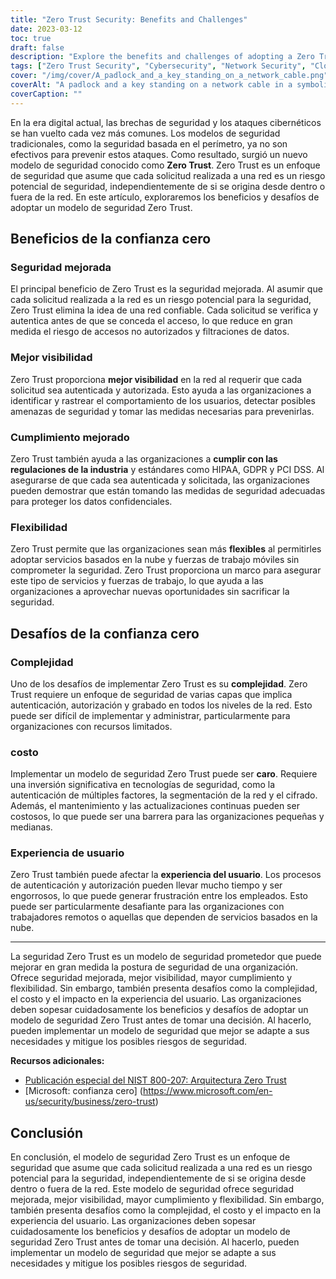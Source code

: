 ```yaml
---
title: "Zero Trust Security: Benefits and Challenges"
date: 2023-03-12
toc: true
draft: false
description: "Explore the benefits and challenges of adopting a Zero Trust security model in today's digital age."
tags: ["Zero Trust Security", "Cybersecurity", "Network Security", "Cloud Security", "Data Protection", "Security Model", "Authentication", "Authorization", "Encryption", "Compliance", "HIPAA", "GDPR", "PCI DSS", "User Experience", "Cost", "Complexity", "Multi-Layered Security", "Visibility", "Flexibility", "Security Breaches"]
cover: "/img/cover/A_padlock_and_a_key_standing_on_a_network_cable.png"
coverAlt: "A padlock and a key standing on a network cable in a symbolic way representing Zero Trust Security."
coverCaption: ""
---
```


 En la era digital actual, las brechas de seguridad y los ataques cibernéticos se han vuelto cada vez más comunes. Los modelos de seguridad tradicionales, como la seguridad basada en el perímetro, ya no son efectivos para prevenir estos ataques. Como resultado, surgió un nuevo modelo de seguridad conocido como **Zero Trust**. Zero Trust es un enfoque de seguridad que asume que cada solicitud realizada a una red es un riesgo potencial de seguridad, independientemente de si se origina desde dentro o fuera de la red. En este artículo, exploraremos los beneficios y desafíos de adoptar un modelo de seguridad Zero Trust.  ## Beneficios de la confianza cero  ### Seguridad mejorada  El principal beneficio de Zero Trust es la seguridad mejorada. Al asumir que cada solicitud realizada a la red es un riesgo potencial para la seguridad, Zero Trust elimina la idea de una red confiable. Cada solicitud se verifica y autentica antes de que se conceda el acceso, lo que reduce en gran medida el riesgo de accesos no autorizados y filtraciones de datos.  ### Mejor visibilidad  Zero Trust proporciona **mejor visibilidad** en la red al requerir que cada solicitud sea autenticada y autorizada. Esto ayuda a las organizaciones a identificar y rastrear el comportamiento de los usuarios, detectar posibles amenazas de seguridad y tomar las medidas necesarias para prevenirlas.  ### Cumplimiento mejorado  Zero Trust también ayuda a las organizaciones a **cumplir con las regulaciones de la industria** y estándares como HIPAA, GDPR y PCI DSS. Al asegurarse de que cada sea autenticada y solicitada, las organizaciones pueden demostrar que están tomando las medidas de seguridad adecuadas para proteger los datos confidenciales.  ### Flexibilidad  Zero Trust permite que las organizaciones sean más **flexibles** al permitirles adoptar servicios basados en la nube y fuerzas de trabajo móviles sin comprometer la seguridad. Zero Trust proporciona un marco para asegurar este tipo de servicios y fuerzas de trabajo, lo que ayuda a las organizaciones a aprovechar nuevas oportunidades sin sacrificar la seguridad.  ## Desafíos de la confianza cero  ### Complejidad  Uno de los desafíos de implementar Zero Trust es su **complejidad**. Zero Trust requiere un enfoque de seguridad de varias capas que implica autenticación, autorización y grabado en todos los niveles de la red. Esto puede ser difícil de implementar y administrar, particularmente para organizaciones con recursos limitados.  ### costo  Implementar un modelo de seguridad Zero Trust puede ser **caro**. Requiere una inversión significativa en tecnologías de seguridad, como la autenticación de múltiples factores, la segmentación de la red y el cifrado. Además, el mantenimiento y las actualizaciones continuas pueden ser costosos, lo que puede ser una barrera para las organizaciones pequeñas y medianas.  ### Experiencia de usuario  Zero Trust también puede afectar la **experiencia del usuario**. Los procesos de autenticación y autorización pueden llevar mucho tiempo y ser engorrosos, lo que puede generar frustración entre los empleados. Esto puede ser particularmente desafiante para las organizaciones con trabajadores remotos o aquellas que dependen de servicios basados en la nube.  ______  La seguridad Zero Trust es un modelo de seguridad prometedor que puede mejorar en gran medida la postura de seguridad de una organización. Ofrece seguridad mejorada, mejor visibilidad, mayor cumplimiento y flexibilidad. Sin embargo, también presenta desafíos como la complejidad, el costo y el impacto en la experiencia del usuario. Las organizaciones deben sopesar cuidadosamente los beneficios y desafíos de adoptar un modelo de seguridad Zero Trust antes de tomar una decisión. Al hacerlo, pueden implementar un modelo de seguridad que mejor se adapte a sus necesidades y mitigue los posibles riesgos de seguridad.  **Recursos adicionales:** - [Publicación especial del NIST 800-207: Arquitectura Zero Trust](https://csrc.nist.gov/publications/detail/sp/800-207/final) - [Microsoft: confianza cero] (https://www.microsoft.com/en-us/security/business/zero-trust)  ## Conclusión  En conclusión, el modelo de seguridad Zero Trust es un enfoque de seguridad que asume que cada solicitud realizada a una red es un riesgo potencial para la seguridad, independientemente de si se origina desde dentro o fuera de la red. Este modelo de seguridad ofrece seguridad mejorada, mejor visibilidad, mayor cumplimiento y flexibilidad. Sin embargo, también presenta desafíos como la complejidad, el costo y el impacto en la experiencia del usuario. Las organizaciones deben sopesar cuidadosamente los beneficios y desafíos de adoptar un modelo de seguridad Zero Trust antes de tomar una decisión. Al hacerlo, pueden implementar un modelo de seguridad que mejor se adapte a sus necesidades y mitigue los posibles riesgos de seguridad.
